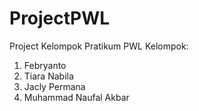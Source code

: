 # ProjectPWL
Project Kelompok Pratikum PWL
Kelompok:
1. Febryanto
2. Tiara Nabila
3. Jacly Permana
4. Muhammad Naufal Akbar
